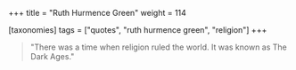 +++
title = "Ruth Hurmence Green"
weight = 114

[taxonomies]
tags = ["quotes", "ruth hurmence green", "religion"]
+++

> "There was a time when religion ruled the
> world. It was known as The Dark Ages."

